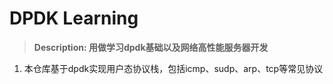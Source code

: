 # DPDK Learning
> **Description: 用做学习dpdk基础以及网络高性能服务器开发**


1. 本仓库基于dpdk实现用户态协议栈，包括icmp、sudp、arp、tcp等常见协议